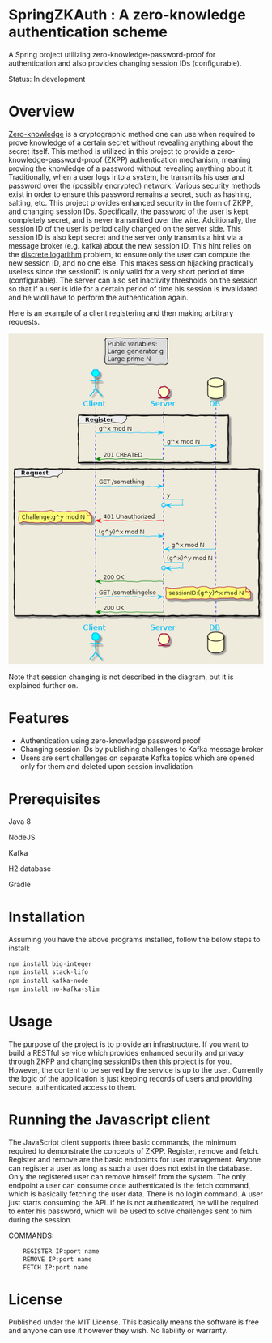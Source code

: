 # SpringZKAuth : A zero-knowledge authentication scheme

A Spring project utilizing zero-knowledge-password-proof for authentication and also provides changing session IDs (configurable).

Status: In development



# Overview

[Zero-knowledge](https://en.wikipedia.org/wiki/Zero-knowledge_proof) is a cryptographic method one can use when required to prove knowledge of a certain secret without revealing anything about the secret itself.
This method is utilized in this project to provide a zero-knowledge-password-proof (ZKPP) authentication mechanism, meaning proving the knowledge of a password without revealing anything about it. Traditionally, when a user logs into a system, he transmits his user and password over the (possibly encrypted) network. Various security methods exist in order to ensure this password remains a secret, such as hashing, salting, etc. 
This project provides enhanced security in the form of ZKPP, and changing session IDs. Specifically, the password of the user is kept completely secret, and is never transmitted over the wire. Additionally, the session ID of the user is periodically changed on the server side. This session ID is also kept secret and the server only transmits a hint via a message broker (e.g. kafka) about the new session ID. This hint relies on the [discrete logarithm](https://en.wikipedia.org/wiki/Discrete_logarithm) problem, to ensure only the user can compute the new session ID, and no one else. This makes session hijacking practically useless since the sessionID is only valid for a very short period of time (configurable). 
The server can also set inactivity thresholds on the session so that if a user is idle for a certain period of time his session is invalidated and he wioll have to perform the authentication again.

Here is an example of a client registering and then making arbitrary requests.

<p align="center">
  <img src="https://github.com/maxamel/SpringZKAuth/blob/master/diagram.png" />
</p>

Note that session changing is not described in the diagram, but it is explained further on.

# Features

* Authentication using zero-knowledge password proof
* Changing session IDs by publishing challenges to Kafka message broker
* Users are sent challenges on separate Kafka topics which are opened only for them and deleted upon session invalidation

# Prerequisites

Java 8

NodeJS

Kafka

H2 database

Gradle

# Installation

Assuming you have the above programs installed, follow the below steps to install:

```javascript
npm install big-integer
npm install stack-lifo
npm install kafka-node
npm install no-kafka-slim
```

# Usage

The purpose of the project is to provide an infrastructure. If you want to build a RESTful service which provides enhanced security and privacy through ZKPP and changing sessionIDs then this project is for you.
However, the content to be served by the service is up to the user. Currently the logic of the application is just keeping records of users and providing secure, authenticated access to them. 

# Running the Javascript client

The JavaScript client supports three basic commands, the minimum required to demonstrate the concepts of ZKPP. Register, remove and fetch. Register and remove are the basic endpoints for user management. Anyone can register a user as long as such a user does not exist in the database. Only the registered user can remove himself from the system. 
The only endpoint a user can consume once authenticated is the fetch command, which is basically fetching the user data. There is no login command. A user just starts consuming the API. If he is not authenticated, he will be required to enter his password, which will be used to solve challenges sent to him during the session. 

COMMANDS: 

        REGISTER IP:port name
        REMOVE IP:port name
        FETCH IP:port name



# License

Published under the MIT License. This basically means the software is free and anyone can use it however they wish. No liability or warranty.

